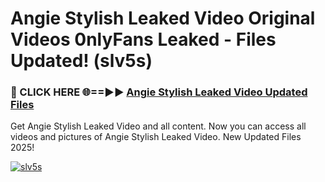 # Angie Stylish Leaked Video Original Videos 0nlyFans Leaked - Files Updated! (slv5s)

<h3>🔴 CLICK HERE 🌐==►► <a href="https://tinyurl.com/x26r9saj" rel="nofollow">Angie Stylish Leaked Video Updated Files</a></h3>

Get Angie Stylish Leaked Video and all content. Now you can access all videos and pictures of Angie Stylish Leaked Video. New Updated Files 2025!

[![slv5s](https://i.imgur.com/LkgZPqh.gif)](https://tinyurl.com/x26r9saj)
